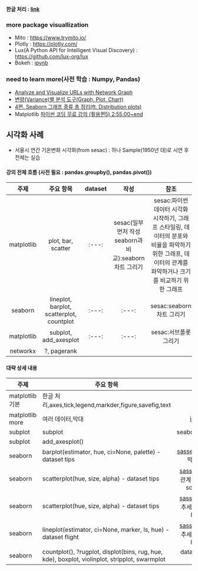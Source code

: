 #### 한글 처리 : [link](./refer/README.md)
### more package visuallization
- Mito : https://www.trymito.io/
- Plotly : https://plotly.com/
- Lux(A Python API for Intelligent Visual Discovery) : https://github.com/lux-org/lux
- Bokeh : [ipynb](https://colab.research.google.com/drive/1k1JdZG2VMrNxcW3gku9-C20OO8t6vEZW#scrollTo=w8eaAUE5suk8)

### need to learn more(사전 학습 : Numpy, Pandas)
- [Analyze and Visualize URLs with Network Graph](https://towardsdatascience.com/analyze-and-visualize-urls-with-network-graph-ee3ad5338b69)
- [변량(Variance)별 분석 도구(Graph, Plot, Chart)](https://dbrang.tistory.com/1208)
- [4편. Seaborn 그래프 종류 총 정리(ft. Distribution plots)](https://coding-kindergarten.tistory.com/132)
- Matplotlib [파이썬 코딩 무료 강의 (활용편5) 2:55:00~end](https://youtu.be/PjhlUzp_cU0)

## 시각화 사례
- 서울시 연간 기온변화 시각화(from sesac) : 하나 Sample(1950년 대)로 시연 후 전체는 실습

#### 강의 전체 흐름 (사전 필요 : pandas.groupby(), pandas.pivot())
| 주제 | 주요 항목 | dataset | 작성 | 참조 |
| :---: | :---: | :---: |:---: |:---: |
| matplotlib | plot, bar, scatter | :---: |sesac(일부 먼저 작성 seaborn과 비교):seaborn 차트 그리기|sesac:파이썬 데이터 시각화 시작하기, 그래프 스타일링, 데이터의 분포와 비율을 파악하기 위한 그래프, 데이터의 관계를 파악하거나 크기를 비교하기 위한 그래프|
| seaborn | lineplot, barplot, scatterplot, countplot | :---: |:---: |sesac:seaborn 차트 그리기 |
| matplotlib | subplot, add_axesplot | :---: |:---: |sesac:서브플롯 그리기 |
|networkx|?, pagerank| |

#### 대략 상세 내용
| 주제 | 주요 항목 | 참조 |
| --- | --- | :---: |
|matplotlib 기본|한글 처리,axes,tick,legend,markder,figure,savefig,text| |
|matplotlib more|여러 데이터,막대|[in ipynb](./codes/03_visualization_Matplotlib.ipynb) |
|subplot|subplot|seaborn.dataset?|
|subplot|add_axesplot()|[video](sesac_visuallization_subplot_2_.mov)|
|seaborn|barplot(estimator, hue, ci=None, palette) - dataset tips| [sassek](https://sesac.seoul.kr/):seaborn-막대그래프 |
|seaborn|scatterplot(hue, size, alpha) - dataset tips|[sassek](https://sesac.seoul.kr/):데이터의 관계 파악을 위한 scatterplot|
|seaborn|scatterplot(hue, size, alpha) - dataset tips|[sassek](https://sesac.seoul.kr/):데이터의 추세를 표현하는 lineplot|
|seaborn|lineplot(estimator, ci=None, marker, ls, hue) - dataset flight|[sassek](https://sesac.seoul.kr/):데이터의 추세를 표현하는 lineplot|
|seaborn|countplot(), ?rugplot, displot(bins, rug, hue, kde), boxplot, violinplot, stripplot, swarmplot|dataset titanic, iris|


